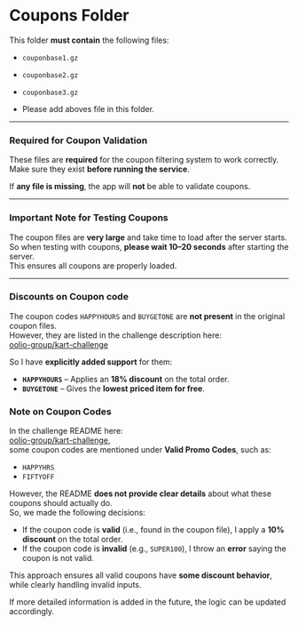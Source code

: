 # Coupons Folder

This folder **must contain** the following files:

- `couponbase1.gz`
- `couponbase2.gz`
- `couponbase3.gz`

- Please add aboves file in this folder.

---

### Required for Coupon Validation

These files are **required** for the coupon filtering system to work correctly.  
Make sure they exist **before running the service**.

If **any file is missing**, the app will **not** be able to validate coupons.

---

### Important Note for Testing Coupons

The coupon files are **very large** and take time to load after the server starts.  
So when testing with coupons, **please wait 10–20 seconds** after starting the server.  
This ensures all coupons are properly loaded.

---

### Discounts on Coupon code

The coupon codes `HAPPYHOURS` and `BUYGETONE` are **not present** in the original coupon files.  
However, they are listed in the challenge description here:  
[oolio-group/kart-challenge](https://github.com/oolio-group/kart-challenge)

So I have **explicitly added support** for them:

- **`HAPPYHOURS`** – Applies an **18% discount** on the total order.
- **`BUYGETONE`** – Gives the **lowest priced item for free**.

### Note on Coupon Codes

In the challenge README here:  
[oolio-group/kart-challenge](https://github.com/oolio-group/kart-challenge/blob/advanced-challenge/backend-challenge/README.md),  
some coupon codes are mentioned under **Valid Promo Codes**, such as:

- `HAPPYHRS`
- `FIFTYOFF`

However, the README **does not provide clear details** about what these coupons should actually do.  
So, we made the following decisions:

- If the coupon code is **valid** (i.e., found in the coupon file), I apply a **10% discount** on the total order.
- If the coupon code is **invalid** (e.g., `SUPER100`), I throw an **error** saying the coupon is not valid.

This approach ensures all valid coupons have **some discount behavior**, while clearly handling invalid inputs.

If more detailed information is added in the future, the logic can be updated accordingly.
